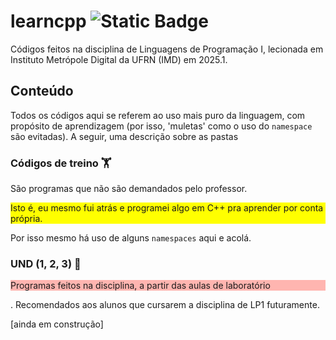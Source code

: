 # learncpp ![Static Badge](https://img.shields.io/badge/learning-black?style=plastic&logo=cplusplus&logoColor=blue&logoSize=auto&labelColor=black&color=004012)

Códigos feitos na disciplina de Linguagens de Programação I, lecionada em Instituto Metrópole Digital da UFRN (IMD) em 2025.1. 
## Conteúdo
Todos os códigos aqui se referem ao uso mais puro da linguagem, com propósito de aprendizagem (por isso, 'muletas' como o uso do ```namespace``` são evitadas). A seguir, uma descrição sobre as pastas

### Códigos de treino 🏋️
São programas que não são demandados pelo professor. <p style="background-color: yellow;">Isto é, eu mesmo fui atrás e programei algo em C++ pra aprender por conta própria.</p> Por isso mesmo há uso de alguns ```namespaces``` aqui e acolá.

### UND (1, 2, 3) 🎯
<p style="background-color: #ffb5b0;"> Programas feitos na disciplina, a partir das aulas de laboratório </p>. Recomendados aos alunos que cursarem a disciplina de LP1 futuramente.  

[ainda em construção]
